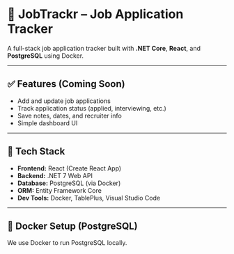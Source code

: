 # 💼 JobTrackr – Job Application Tracker

A full-stack job application tracker built with **.NET Core**, **React**, and **PostgreSQL** using Docker.

---

## ✅ Features (Coming Soon)

- Add and update job applications
- Track application status (applied, interviewing, etc.)
- Save notes, dates, and recruiter info
- Simple dashboard UI

---

## 🔧 Tech Stack

- **Frontend:** React (Create React App)
- **Backend:** .NET 7 Web API
- **Database:** PostgreSQL (via Docker)
- **ORM:** Entity Framework Core
- **Dev Tools:** Docker, TablePlus, Visual Studio Code

---

## 🐳 Docker Setup (PostgreSQL)

We use Docker to run PostgreSQL locally.


